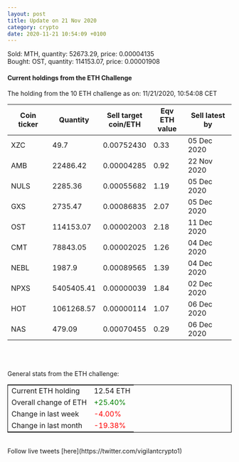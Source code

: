 ```yaml
---
layout: post
title: Update on 21 Nov 2020
category: crypto
date: 2020-11-21 10:54:09 +0100
---
```

<!-- Global site tag (gtag.js) - Google Analytics -->
<script async src="https://www.googletagmanager.com/gtag/js?id=UA-103831149-5"></script>
<script>
  window.dataLayer = window.dataLayer || [];
  function gtag(){dataLayer.push(arguments);}
  gtag('js', new Date());

  gtag('config', 'UA-103831149-5');
</script>
Sold: MTH, quantity:     52673.29, price:   0.00004135<br>Bought: OST, quantity:    114153.07, price:   0.00001908<br>

#### Current holdings from the ETH Challenge

The holding from the 10 ETH challenge as on: 11/21/2020, 10:54:08 CET

|Coin ticker|Quantity|Sell target<br>coin/ETH|Eqv ETH<br>value|Sell latest by|
|-----------|--------|-----------|-----------|--------------|
XZC|49.7|  0.00752430|0.33|05 Dec 2020|
AMB|22486.42|  0.00004285|0.92|22 Nov 2020|
NULS|2285.36|  0.00055682|1.19|05 Dec 2020|
GXS|2735.47|  0.00086835|2.07|05 Dec 2020|
OST|114153.07|  0.00002003|2.18|11 Dec 2020|
CMT|78843.05|  0.00002025|1.26|04 Dec 2020|
NEBL|1987.9|  0.00089565|1.39|04 Dec 2020|
NPXS|5405405.41|  0.00000039|1.84|02 Dec 2020|
HOT|1061268.57|  0.00000114|1.07|06 Dec 2020|
NAS|479.09|  0.00070455|0.29|06 Dec 2020|

<br>
<br>
<br>
General stats from the ETH challenge:

<table style="border:1px solid black;margin-left:auto;margin-right:auto;">
	<tbody>
	<tr>
		<td>Current ETH holding</td>
		<td>     12.54 ETH</td>
	</tr>
	<tr>
		<td>Overall change of ETH</td>
		<td><font color="green">+25.40%</font></td>
	</tr>
	<tr>
		<td>Change in last week</td>
		<td><font color="red">-4.00%</font></td>
	</tr>
	<tr>
		<td>Change in last month</td>
		<td><font color="red">-19.38%</font></td>
	</tr>
	</tbody>
</table>

<br>
Follow live tweets [here](https://twitter.com/vigilantcrypto1)
<br>
<br>